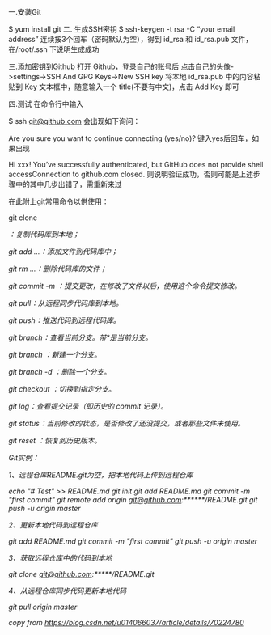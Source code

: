 一.安装Git

$ yum install git
二. 生成SSH密钥
 $ ssh-keygen -t rsa -C “your email address”
连续按3个回车（密码默认为空），得到 id_rsa 和 id_rsa.pub 文件，在/root/.ssh 下说明生成成功

三.添加密钥到Github
打开 Github，登录自己的账号后
点击自己的头像->settings->SSH And GPG Keys->New SSH key
将本地 id_rsa.pub 中的内容粘贴到 Key 文本框中，随意输入一个 title(不要有中文)，点击 Add Key 即可

四.测试
在命令行中输入

$ ssh git@github.com
会出现如下询问：

Are you sure you want to continue connecting (yes/no)?
键入yes后回车，如果出现

Hi xxx! You’ve successfully authenticated, but GitHub does not provide shell accessConnection to github.com closed.
则说明验证成功，否则可能是上述步骤中的其中几步出错了，需重新来过

在此附上git常用命令以供使用：

git clone <address>：复制代码库到本地；

git add <file> ...：添加文件到代码库中；

git rm <file> ...：删除代码库的文件；

git commit -m <message>：提交更改，在修改了文件以后，使用这个命令提交修改。

git pull：从远程同步代码库到本地。

git push：推送代码到远程代码库。

git branch：查看当前分支。带*是当前分支。

git branch <branch-name>：新建一个分支。

git branch -d <branch-name>：删除一个分支。

git checkout <branch-name>：切换到指定分支。

git log：查看提交记录（即历史的 commit 记录）。

git status：当前修改的状态，是否修改了还没提交，或者那些文件未使用。

git reset <log>：恢复到历史版本。



Git实例：

1、远程仓库README.git为空，把本地代码上传到远程仓库

echo "# Test" >> README.md
git init
git add README.md
git commit -m "first commit"
git remote add origin git@github.com:******/README.git
git push -u origin master


2、更新本地代码到远程仓库

git add README.md
git commit -m "first commit"
git push -u origin master


3、获取远程仓库中的代码到本地

git clone git@github.com:*****/README.git



4、从远程仓库同步代码更新本地代码

git pull origin master



copy from https://blog.csdn.net/u014066037/article/details/70224780